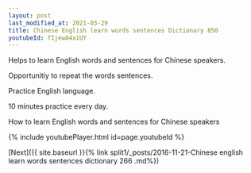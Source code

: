 ```yaml
---
layout: post
last_modified_at: 2021-03-29
title: Chinese English learn words sentences Dictionary 850 
youtubeId: fIjewA4xiUY
---
```

 
 
Helps to learn English words and sentences for Chinese speakers.

Opportunitiy to repeat the words sentences. 

Practice English language. 
 
10 minutes practice every day. 
 
How to learn English words and sentences for Chinese speakers 
 
{% include youtubePlayer.html id=page.youtubeId %}
 
 
[Next]({{ site.baseurl }}{% link  split1/_posts/2016-11-21-Chinese english learn words sentences dictionary 266 .md%})
 
